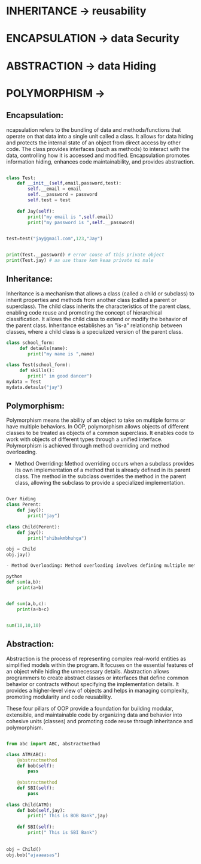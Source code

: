# INHERITANCE -> reusability
# ENCAPSULATION -> data Security
# ABSTRACTION -> data Hiding
# POLYMORPHISM -> 

## Encapsulation: 
ncapsulation refers to the bundling of data and methods/functions that operate on that data into a single unit called a class. It allows for data hiding and protects the internal state of an object from direct access by other code. The class provides interfaces (such as methods) to interact with the data, controlling how it is accessed and modified. Encapsulation promotes information hiding, enhances code maintainability, and provides abstraction.

```python

class Test:
    def __init__(self,email,password,test):
        self.__email = email
        self.__password = password
        self.test = test
        
    def Jay(self):
        print("my email is ",self.email)
        print("my password is ",self.__password)
        

test=test("jay@gmail.com",123,"Jay")


print(Test.__password) # error couse of this private object
print(Test.jay) # aa use thase kem keaa private ni male 

```

## Inheritance: 
Inheritance is a mechanism that allows a class (called a child or subclass) to inherit properties and methods from another class (called a parent or superclass). The child class inherits the characteristics of the parent class, enabling code reuse and promoting the concept of hierarchical classification. It allows the child class to extend or modify the behavior of the parent class. Inheritance establishes an "is-a" relationship between classes, where a child class is a specialized version of the parent class.

```python 
class school_form:
     def detauls(name):
        print("my name is ",name)
    
class Test(school_form):
     def skills():
        print(" im good dancer")  
mydata = Test
mydata.detauls("jay")


```
## Polymorphism: 
Polymorphism means the ability of an object to take on multiple forms or have multiple behaviors. In OOP, polymorphism allows objects of different classes to be treated as objects of a common superclass. It enables code to work with objects of different types through a unified interface. Polymorphism is achieved through method overriding and method overloading.

- Method Overriding: Method overriding occurs when a subclass provides its own implementation of a method that is already defined in its parent class. The method in the subclass overrides the method in the parent class, allowing the subclass to provide a specialized implementation.

```python

Over Riding 
class Perent:
    def jay():
        print("jay")
        
class Child(Perent):
    def jay():
        print("shibakmbhuhga")
        
obj = Child
obj.jay()

- Method Overloading: Method overloading involves defining multiple methods with the same name but different parameters in a class. The appropriate method to be called is determined based on the number of arguments or the data types of the arguments. Method overloading allows the class to provide different ways of invoking a method based on the context.

python
def sum(a,b):
    print(a+b)
    

def sum(a,b,c):
    print(a+b+c)


sum(10,10,10)
```
## Abstraction: 
Abstraction is the process of representing complex real-world entities as simplified models within the program. It focuses on the essential features of an object while hiding the unnecessary details. Abstraction allows programmers to create abstract classes or interfaces that define common behavior or contracts without specifying the implementation details. It provides a higher-level view of objects and helps in managing complexity, promoting modularity and code reusability.

These four pillars of OOP provide a foundation for building modular, extensible, and maintainable code by organizing data and behavior into cohesive units (classes) and promoting code reuse through inheritance and polymorphism.

```python

from abc import ABC, abstractmethod

class ATM(ABC):
    @abstractmethod
    def bob(self):
        pass
    
    @abstractmethod    
    def SBI(self):
        pass
    
class Child(ATM):
    def bob(self,jay):
        print(" This is BOB Bank",jay)
        
    def SBI(self):
        print(" This is SBI Bank")
        
        
obj = Child()
obj.bob("ajaaaasas")

```
